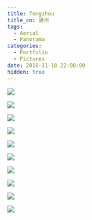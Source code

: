 ```yaml
---
title: Tongzhou
title_cn: 通州
tags:
  - Aerial
  - Panorama
categories:
  - Portfolio
  - Pictures
date: 2018-11-10 22:00:00
hidden: true
---
```


![](/cdn-cgi/imagedelivery/6T-behmofKYLsxlrK0l_MQ/d079c5c3-30ee-448b-702e-d496b1917d00/extra)

![](/cdn-cgi/imagedelivery/6T-behmofKYLsxlrK0l_MQ/8285c4ed-9947-4061-98ad-804ac96c2300/extra)

![](/cdn-cgi/imagedelivery/6T-behmofKYLsxlrK0l_MQ/fee784a4-d306-4a6b-40ef-639f0db39a00/extra)

![](/cdn-cgi/imagedelivery/6T-behmofKYLsxlrK0l_MQ/0377bcbd-46cb-40c5-1911-c900a90fad00/extra)

![](/cdn-cgi/imagedelivery/6T-behmofKYLsxlrK0l_MQ/1cca0eb8-204c-4f7b-98a3-c26d02047100/extra)

![](/cdn-cgi/imagedelivery/6T-behmofKYLsxlrK0l_MQ/e2b1e276-8fb3-4153-5134-ae2c7ede9a00/extra)

![](/cdn-cgi/imagedelivery/6T-behmofKYLsxlrK0l_MQ/76cfa5ca-a896-45f5-2b7b-711429cc8600/extra)

![](/cdn-cgi/imagedelivery/6T-behmofKYLsxlrK0l_MQ/0d0c3215-ab3e-4048-95ba-fd448ed6f800/extra)

![](/cdn-cgi/imagedelivery/6T-behmofKYLsxlrK0l_MQ/69be576d-1990-4342-4fdc-bfca8a49c800/extra)

![](/cdn-cgi/imagedelivery/6T-behmofKYLsxlrK0l_MQ/7980f579-75d4-4525-69c0-11e70120f500/extra)
